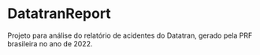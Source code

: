 # DatatranReport
Projeto para análise do relatório de acidentes do Datatran, gerado pela PRF brasileira no ano de 2022.
